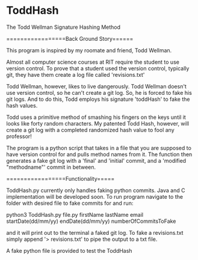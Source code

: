 # ToddHash
The Todd Wellman Signature Hashing Method

=================Back Ground Story======

This program is inspired by my roomate and friend, Todd Wellman.

Almost all computer science courses at RIT require the student to use version control. To prove that a student used the version control, typically git, they have them create a log file called 'revisions.txt'

Todd Wellman, however, likes to live dangerously. Todd Wellman doesn't use version control, so he can't create a git log. So, he is forced to fake his git logs. And to do this, Todd employs his signature 'toddHash' to fake the hash values.

Todd uses a primitive method of smashing his fingers on the keys until it looks like forty random characters. My patented Todd Hash, however, will create a git log with a completed randomized hash value to fool any professor!

The program is a python script that takes in a file that you are supposed to have version control for and pulls method names from it. The function then generates a fake git log with a 'final' and 'initial' commit, and a 'modified "methodname"' commit in between.


=================Functionality=====

ToddHash.py currently only handles faking python commits. Java and C implementation will be developed soon.
To run program navigate to the folder with desired file to fake commits for and run:

  python3 ToddHash.py file.py firstName lastName email startDate(dd/mm/yy) endDate(dd/mm/yy) numberOfCommitsToFake
  
and it will print out to the terminal a faked git log.
To fake a revisions.txt simply append '> revisions.txt' to pipe the output to a txt file.

A fake python file is provided to test the ToddHash
